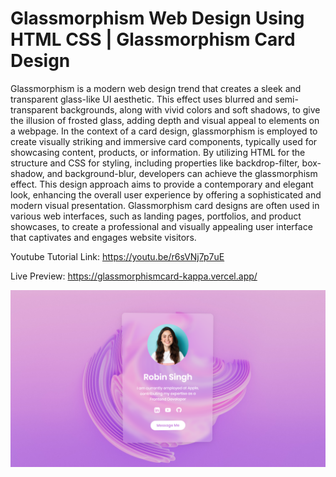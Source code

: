 # Glassmorphism Web Design Using HTML CSS | Glassmorphism Card Design

Glassmorphism is a modern web design trend that creates a sleek and transparent glass-like UI aesthetic. This effect uses blurred and semi-transparent backgrounds, along with vivid colors and soft shadows, to give the illusion of frosted glass, adding depth and visual appeal to elements on a webpage. In the context of a card design, glassmorphism is employed to create visually striking and immersive card components, typically used for showcasing content, products, or information. By utilizing HTML for the structure and CSS for styling, including properties like backdrop-filter, box-shadow, and background-blur, developers can achieve the glassmorphism effect. This design approach aims to provide a contemporary and elegant look, enhancing the overall user experience by offering a sophisticated and modern visual presentation. Glassmorphism card designs are often used in various web interfaces, such as landing pages, portfolios, and product showcases, to create a professional and visually appealing user interface that captivates and engages website visitors.

Youtube Tutorial Link: https://youtu.be/r6sVNj7p7uE

Live Preview: https://glassmorphismcard-kappa.vercel.app/

![Glassmorphism Card](images/Card.png)
